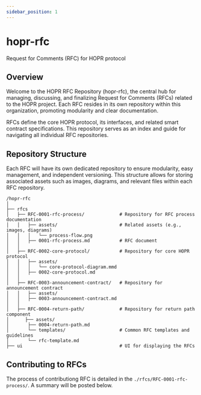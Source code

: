 ```yaml
---
sidebar_position: 1
---
```



# hopr-rfc

Request for Comments (RFC) for HOPR protocol

## Overview

Welcome to the HOPR RFC Repository (hopr-rfc), the central hub for managing, discussing, and finalizing
Request for Comments (RFCs) related to the HOPR project.
Each RFC resides in its own repository within this organization, promoting modularity and clear documentation.

RFCs define the core HOPR protocol, its interfaces, and related smart contract specifications.
This repository serves as an index and guide for navigating all individual RFC repositories.

## Repository Structure

Each RFC will have its own dedicated repository to ensure modularity, easy management, and independent versioning.
This structure allows for storing associated assets such as images, diagrams, and relevant files within each RFC repository.

```plaintext
/hopr-rfc
│
├── rfcs
│   ├── RFC-0001-rfc-process/             # Repository for RFC process documentation
│   │   ├── assets/                       # Related assets (e.g., images, diagrams)
│   │   │   └── process-flow.png
│   │   ├── 0001-rfc-process.md           # RFC document
│   │
│   ├── RFC-0002-core-protocol/           # Repository for core HOPR protocol
│   │   ├── assets/
│   │   │   └── core-protocol-diagram.mmd
│   │   ├── 0002-core-protocol.md
│   │
│   ├── RFC-0003-announcement-contract/   # Repository for announcement contract
│   │   ├── assets/
│   │   ├── 0003-announcement-contract.md
│   │
│   ├── RFC-0004-return-path/             # Repository for return path component
│      ├── assets/
│       ├── 0004-return-path.md
│       └── templates/                    # Common RFC templates and guidelines
│       └── rfc-template.md 
├── ui                                    # UI for displaying the RFCs
```

## Contributing to RFCs

The process of contributiong RFC is detailed in the `./rfcs/RFC-0001-rfc-process/`. A summary will be posted below.
